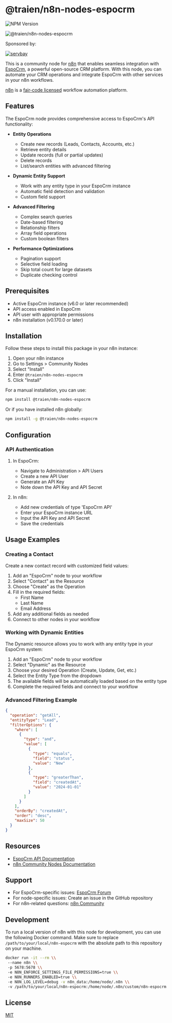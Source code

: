 # @traien/n8n-nodes-espocrm
![NPM Version](https://img.shields.io/npm/v/%40traien%2Fn8n-nodes-espocrm)

![@traien/n8n-nodes-espocrm](https://user-images.githubusercontent.com/10284570/173569848-c624317f-42b1-45a6-ab09-f0ea3c247648.png)

Sponsored by:

[![servbay](https://github.com/user-attachments/assets/d53de5a3-f560-4e96-be9d-fd4b6f5ac6a5)](https://www.servbay.com)

This is a community node for [n8n](https://n8n.io/) that enables seamless integration with [EspoCrm](https://www.espocrm.com/), a powerful open-source CRM platform. With this node, you can automate your CRM operations and integrate EspoCrm with other services in your n8n workflows.

[n8n](https://n8n.io/) is a [fair-code licensed](https://docs.n8n.io/reference/license/) workflow automation platform.

## Features

The EspoCrm node provides comprehensive access to EspoCrm's API functionality:

- **Entity Operations**
  - Create new records (Leads, Contacts, Accounts, etc.)
  - Retrieve entity details
  - Update records (full or partial updates)
  - Delete records
  - List/search entities with advanced filtering

- **Dynamic Entity Support**
  - Work with any entity type in your EspoCrm instance
  - Automatic field detection and validation
  - Custom field support

- **Advanced Filtering**
  - Complex search queries
  - Date-based filtering
  - Relationship filters
  - Array field operations
  - Custom boolean filters

- **Performance Optimizations**
  - Pagination support
  - Selective field loading
  - Skip total count for large datasets
  - Duplicate checking control

## Prerequisites

- Active EspoCrm instance (v6.0 or later recommended)
- API access enabled in EspoCrm
- API user with appropriate permissions
- n8n installation (v0.170.0 or later)

## Installation

Follow these steps to install this package in your n8n instance:

1. Open your n8n instance
2. Go to Settings > Community Nodes
3. Select "Install"
4. Enter `@traien/n8n-nodes-espocrm`
5. Click "Install"

For a manual installation, you can use:

```bash
npm install @traien/n8n-nodes-espocrm
```

Or if you have installed n8n globally:

```bash
npm install -g @traien/n8n-nodes-espocrm
```

## Configuration

### API Authentication

1. In EspoCrm:
   - Navigate to Administration > API Users
   - Create a new API User
   - Generate an API Key
   - Note down the API Key and API Secret

2. In n8n:
   - Add new credentials of type 'EspoCrm API'
   - Enter your EspoCrm instance URL
   - Input the API Key and API Secret
   - Save the credentials

## Usage Examples

### Creating a Contact

Create a new contact record with customized field values:

1. Add an "EspoCrm" node to your workflow
2. Select "Contact" as the Resource
3. Choose "Create" as the Operation
4. Fill in the required fields:
   - First Name
   - Last Name
   - Email Address
5. Add any additional fields as needed
6. Connect to other nodes in your workflow

### Working with Dynamic Entities

The Dynamic resource allows you to work with any entity type in your EspoCrm system:

1. Add an "EspoCrm" node to your workflow
2. Select "Dynamic" as the Resource
3. Choose your desired Operation (Create, Update, Get, etc.)
4. Select the Entity Type from the dropdown
5. The available fields will be automatically loaded based on the entity type
6. Complete the required fields and connect to your workflow

### Advanced Filtering Example

```json
{
  "operation": "getAll",
  "entityType": "Lead",
  "filterOptions": {
    "where": [
      {
        "type": "and",
        "value": [
          {
            "type": "equals",
            "field": "status",
            "value": "New"
          },
          {
            "type": "greaterThan",
            "field": "createdAt",
            "value": "2024-01-01"
          }
        ]
      }
    ],
    "orderBy": "createdAt",
    "order": "desc",
    "maxSize": 50
  }
}
```

## Resources

- [EspoCrm API Documentation](https://docs.espocrm.com/development/api/)
- [n8n Community Nodes Documentation](https://docs.n8n.io/integrations/community-nodes/)

## Support

- For EspoCrm-specific issues: [EspoCrm Forum](https://forum.espocrm.com/)
- For node-specific issues: Create an issue in the GitHub repository
- For n8n-related questions: [n8n Community](https://community.n8n.io/)

## Development

To run a local version of n8n with this node for development, you can use the following Docker command. Make sure to replace `/path/to/your/local/n8n-espocrm` with the absolute path to this repository on your machine.

```bash
docker run -it --rm \\
 --name n8n \\
 -p 5678:5678 \\
 -e N8N_ENFORCE_SETTINGS_FILE_PERMISSIONS=true \\
 -e N8N_RUNNERS_ENABLED=true \\
 -e N8N_LOG_LEVEL=debug -v n8n_data:/home/node/.n8n \\
 -v /path/to/your/local/n8n-espocrm:/home/node/.n8n/custom/n8n-espocrm
```

## License

[MIT](LICENSE.md)
